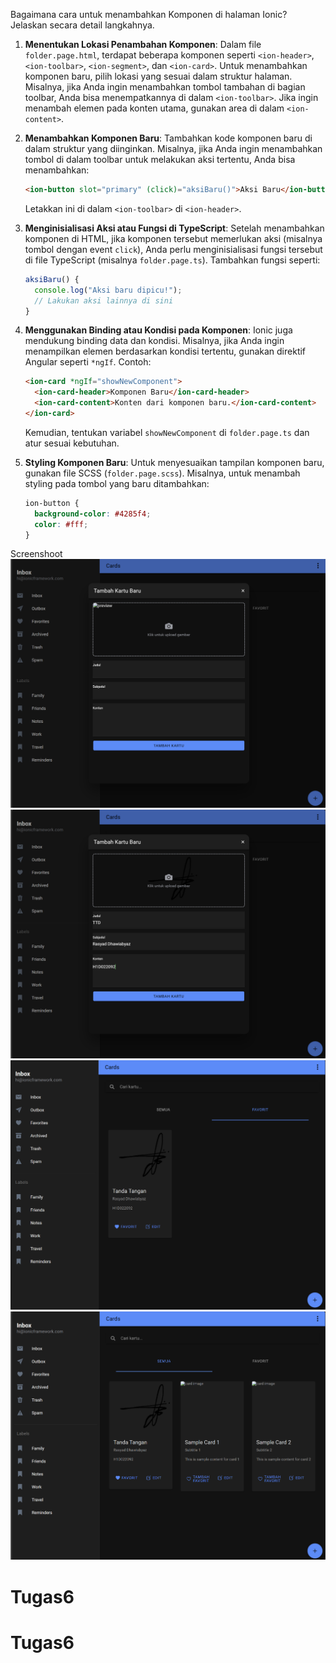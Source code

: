 Bagaimana cara untuk menambahkan Komponen di halaman Ionic? Jelaskan secara detail langkahnya.
1. **Menentukan Lokasi Penambahan Komponen**:
   Dalam file `folder.page.html`, terdapat beberapa komponen seperti `<ion-header>`, `<ion-toolbar>`, `<ion-segment>`, dan `<ion-card>`. Untuk menambahkan komponen baru, pilih lokasi yang sesuai dalam struktur halaman. Misalnya, jika Anda ingin menambahkan tombol tambahan di bagian toolbar, Anda bisa menempatkannya di dalam `<ion-toolbar>`. Jika ingin menambah elemen pada konten utama, gunakan area di dalam `<ion-content>`.

2. **Menambahkan Komponen Baru**:
   Tambahkan kode komponen baru di dalam struktur yang diinginkan. Misalnya, jika Anda ingin menambahkan tombol di dalam toolbar untuk melakukan aksi tertentu, Anda bisa menambahkan:
   ```html
   <ion-button slot="primary" (click)="aksiBaru()">Aksi Baru</ion-button>
   ```
   Letakkan ini di dalam `<ion-toolbar>` di `<ion-header>`.

3. **Menginisialisasi Aksi atau Fungsi di TypeScript**:
   Setelah menambahkan komponen di HTML, jika komponen tersebut memerlukan aksi (misalnya tombol dengan event `click`), Anda perlu menginisialisasi fungsi tersebut di file TypeScript (misalnya `folder.page.ts`). Tambahkan fungsi seperti:
   ```typescript
   aksiBaru() {
     console.log("Aksi baru dipicu!");
     // Lakukan aksi lainnya di sini
   }
   ```

4. **Menggunakan Binding atau Kondisi pada Komponen**:
   Ionic juga mendukung binding data dan kondisi. Misalnya, jika Anda ingin menampilkan elemen berdasarkan kondisi tertentu, gunakan direktif Angular seperti `*ngIf`. Contoh:
   ```html
   <ion-card *ngIf="showNewComponent">
     <ion-card-header>Komponen Baru</ion-card-header>
     <ion-card-content>Konten dari komponen baru.</ion-card-content>
   </ion-card>
   ```
   Kemudian, tentukan variabel `showNewComponent` di `folder.page.ts` dan atur sesuai kebutuhan.

5. **Styling Komponen Baru**:
   Untuk menyesuaikan tampilan komponen baru, gunakan file SCSS (`folder.page.scss`). Misalnya, untuk menambah styling pada tombol yang baru ditambahkan:
   ```scss
   ion-button {
     background-color: #4285f4;
     color: #fff;
   }
   ```

Screenshoot
![image](https://github.com/dhawiwiyiyaz/Tugas6/blob/main/Screenshot%202024-12-05%20020644.png)
![image](https://github.com/dhawiwiyiyaz/Tugas6/blob/main/Screenshot%202024-12-05%20020825.png)
![image](https://github.com/dhawiwiyiyaz/Tugas6/blob/main/Screenshot%202024-12-05%20020911.png)
![image](https://github.com/dhawiwiyiyaz/Tugas6/blob/main/Screenshot%202024-12-05%20020931.png)



# Tugas6
# Tugas6
